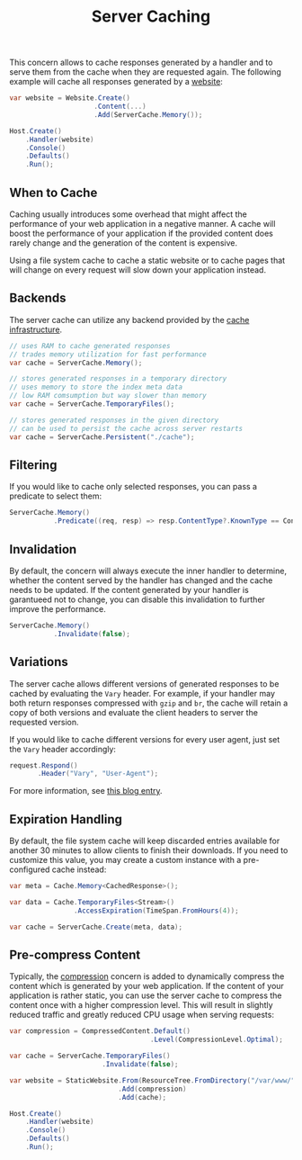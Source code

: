 ﻿---
title: Server Caching
cascade:
  type: docs
---

This concern allows to cache responses generated by a handler and to
serve them from the cache when they are requested again. The following
example will cache all responses generated by a [website](./websites):

```csharp
var website = Website.Create()
                     .Content(...)
                     .Add(ServerCache.Memory());

Host.Create()
    .Handler(website)
    .Console()
    .Defaults()
    .Run();
```

## When to Cache

Caching usually introduces some overhead that might affect the performance
of your web application in a negative manner. A cache will boost the
performance of your application if the provided content does rarely change 
and the generation of the content is expensive.

Using a file system cache to cache a static website or to cache
pages that will change on every request will slow down your 
application instead.

## Backends

The server cache can utilize any backend provided by the 
[cache infrastructure](./caches).

```csharp
// uses RAM to cache generated responses
// trades memory utilization for fast performance
var cache = ServerCache.Memory();

// stores generated responses in a temporary directory
// uses memory to store the index meta data
// low RAM comsumption but way slower than memory
var cache = ServerCache.TemporaryFiles();

// stores generated responses in the given directory
// can be used to persist the cache across server restarts
var cache = ServerCache.Persistent("./cache");
```

## Filtering

If you would like to cache only selected responses, you
can pass a predicate to select them:

```csharp
ServerCache.Memory()
           .Predicate((req, resp) => resp.ContentType?.KnownType == ContentType.TextHtml);
```

## Invalidation

By default, the concern will always execute the inner handler
to determine, whether the content served by the handler has changed
and the cache needs to be updated. If the content generated by
your handler is garantueed not to change, you can disable this invalidation
to further improve the performance.

```csharp
ServerCache.Memory()
           .Invalidate(false);
```

## Variations

The server cache allows different versions of generated responses to be cached
by evaluating the `Vary` header. For example, if your handler may both return
responses compressed with `gzip` and `br`, the cache will retain a copy of both
versions and evaluate the client headers to server the requested version.

If you would like to cache different versions for every user agent, just set
the `Vary` header accordingly:

```csharp
request.Respond()
       .Header("Vary", "User-Agent");
```

For more information, see [this blog entry](https://www.keycdn.com/support/vary-header).

## Expiration Handling

By default, the file system cache will keep discarded entries available
for another 30 minutes to allow clients to finish their downloads. If you
need to customize this value, you may create a custom instance with
a pre-configured cache instead:

```csharp
var meta = Cache.Memory<CachedResponse>();

var data = Cache.TemporaryFiles<Stream>()
                .AccessExpiration(TimeSpan.FromHours(4));

var cache = ServerCache.Create(meta, data);
```

## Pre-compress Content

Typically, the [compression](./compression) concern is added to
dynamically compress the content which is generated by your
web application. If the content of your application is rather static,
you can use the server cache to compress the content once with
a higher compression level. This will result in slightly reduced
traffic and greatly reduced CPU usage when serving requests:

```csharp
var compression = CompressedContent.Default()
                                   .Level(CompressionLevel.Optimal);

var cache = ServerCache.TemporaryFiles()
                       .Invalidate(false);

var website = StaticWebsite.From(ResourceTree.FromDirectory("/var/www/"))
                           .Add(compression)
                           .Add(cache);

Host.Create()
    .Handler(website)
    .Console()
    .Defaults()
    .Run();
```
